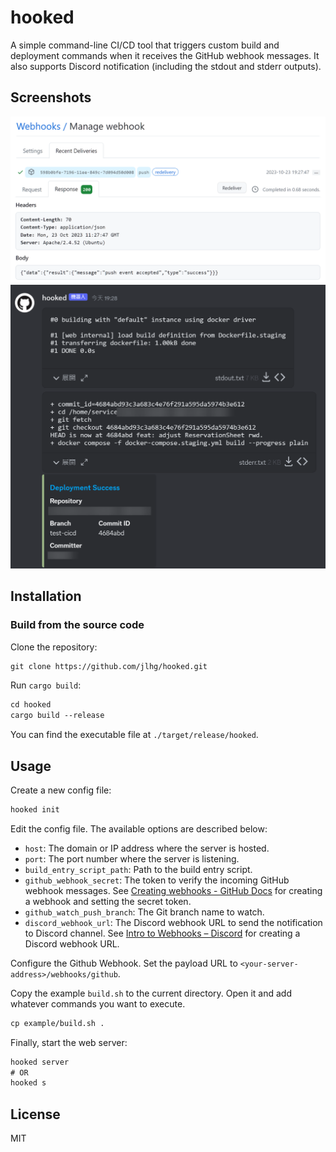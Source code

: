 # hooked

A simple command-line CI/CD tool that triggers custom build and deployment commands when it receives the GitHub webhook messages. It also supports Discord notification (including the stdout and stderr outputs).

## Screenshots

![](doc/screenshot/github_webhook.png)
![](doc/screenshot/discord_notification.png)

## Installation

### Build from the source code

Clone the repository:

```txt
git clone https://github.com/jlhg/hooked.git
```

Run `cargo build`:

```txt
cd hooked
cargo build --release
```

You can find the executable file at `./target/release/hooked`.

## Usage

Create a new config file:

```txt
hooked init
```

Edit the config file. The available options are described below:

- `host`: The domain or IP address where the server is hosted.
- `port`: The port number where the server is listening.
- `build_entry_script_path`: Path to the build entry script.
- `github_webhook_secret`: The token to verify the incoming GitHub webhook messages. See [Creating webhooks - GitHub Docs](https://docs.github.com/en/webhooks/using-webhooks/creating-webhooks) for creating a webhook and setting the secret token.
- `github_watch_push_branch`: The Git branch name to watch.
- `discord_webhook_url`: The Discord webhook URL to send the notification to Discord channel. See [Intro to Webhooks – Discord](https://support.discord.com/hc/en-us/articles/228383668-Intro-to-Webhooks) for creating a Discord webhook URL.

Configure the Github Webhook. Set the payload URL to `<your-server-address>/webhooks/github`.

Copy the example `build.sh` to the current directory. Open it and add whatever commands you want to execute.

```txt
cp example/build.sh .
```

Finally, start the web server:

```txt
hooked server
# OR
hooked s
```

## License

MIT
